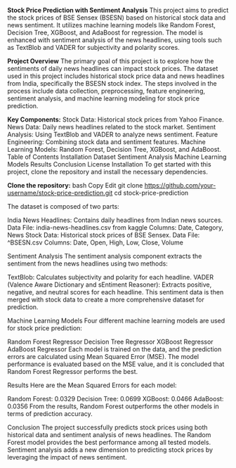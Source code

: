 **Stock Price Prediction with Sentiment Analysis**
This project aims to predict the stock prices of BSE Sensex (BSESN) based on historical stock data and news sentiment. It utilizes machine learning models like Random Forest, Decision Tree, XGBoost, and AdaBoost for regression. The model is enhanced with sentiment analysis of the news headlines, using tools such as TextBlob and VADER for subjectivity and polarity scores.

**Project Overview**
The primary goal of this project is to explore how the sentiments of daily news headlines can impact stock prices. The dataset used in this project includes historical stock price data and news headlines from India, specifically the BSESN stock index. The steps involved in the process include data collection, preprocessing, feature engineering, sentiment analysis, and machine learning modeling for stock price prediction.

**Key Components:**
Stock Data: Historical stock prices from Yahoo Finance.
News Data: Daily news headlines related to the stock market.
Sentiment Analysis: Using TextBlob and VADER to analyze news sentiment.
Feature Engineering: Combining stock data and sentiment features.
Machine Learning Models: Random Forest, Decision Tree, XGBoost, and AdaBoost.
Table of Contents
Installation
Dataset
Sentiment Analysis
Machine Learning Models
Results
Conclusion
License
Installation
To get started with this project, clone the repository and install the necessary dependencies.

**Clone the repository:**
bash
Copy
Edit
git clone https://github.com/your-username/stock-price-prediction.git
cd stock-price-prediction

The dataset is composed of two parts:

India News Headlines: Contains daily headlines from Indian news sources.
Data File: india-news-headlines.csv from kaggle
Columns: Date, Category, News
Stock Data: Historical stock prices of BSE Sensex.
Data File: ^BSESN.csv
Columns: Date, Open, High, Low, Close, Volume

Sentiment Analysis
The sentiment analysis component extracts the sentiment from the news headlines using two methods:

TextBlob: Calculates subjectivity and polarity for each headline.
VADER (Valence Aware Dictionary and sEntiment Reasoner): Extracts positive, negative, and neutral scores for each headline.
This sentiment data is then merged with stock data to create a more comprehensive dataset for prediction.

Machine Learning Models
Four different machine learning models are used for stock price prediction:

Random Forest Regressor
Decision Tree Regressor
XGBoost Regressor
AdaBoost Regressor
Each model is trained on the data, and the prediction errors are calculated using Mean Squared Error (MSE). The model performance is evaluated based on the MSE value, and it is concluded that Random Forest Regressor performs the best.

Results
Here are the Mean Squared Errors for each model:

Random Forest: 0.0329
Decision Tree: 0.0699
XGBoost: 0.0466
AdaBoost: 0.0356
From the results, Random Forest outperforms the other models in terms of prediction accuracy.

Conclusion
The project successfully predicts stock prices using both historical data and sentiment analysis of news headlines. The Random Forest model provides the best performance among all tested models. Sentiment analysis adds a new dimension to predicting stock prices by leveraging the impact of news sentiment.

